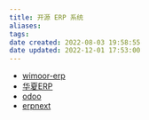 ```yaml
---
title: 开源 ERP 系统
aliases: 
tags: 
date created: 2022-08-03 19:58:55
date updated: 2022-12-01 17:53:00
---
```



- [wimoor-erp](https://github.com/wimoor-erp/)
- [华夏ERP](https://github.com/jishenghua/jshERP)
- [odoo](https://github.com/odoo/odoo)
- [erpnext](https://github.com/frappe/erpnext)
